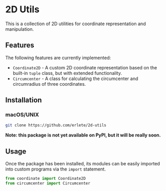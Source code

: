 # 2D Utils

This is a collection of 2D utilities for coordinate representation and manipulation.

## Features

The following features are currently implemented:

* `Coordinate2D` - A custom 2D coordinate representation based on the built-in `tuple` class, but with extended functionality.
* `Circumcenter` - A class for calculating the circumcenter and circumradius of three coordinates.

## Installation

### macOS/UNIX

```bash
git clone https://github.com/erlete/2d-utils
```

**Note: this package is not yet available on PyPI, but it will be really soon.**

## Usage

Once the package has been installed, its modules can be easily imported into custom programs via the `import` statement.

```python
from coordinate import Coordinate2D
from circumcenter import Circumcenter
```
